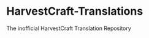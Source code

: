 HarvestCraft-Translations
=========================

The inofficial HarvestCraft Translation Repository

